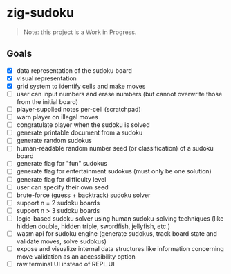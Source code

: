 # zig-sudoku

> Note: this project is a Work in Progress.

## Goals

- [X] data representation of the sudoku board
- [X] visual representation
- [X] grid system to identify cells and make moves
- [ ] user can input numbers and erase numbers (but cannot overwrite those from the initial board)
- [ ] player-supplied notes per-cell (scratchpad)
- [ ] warn player on illegal moves
- [ ] congratulate player when the sudoku is solved
- [ ] generate printable document from a sudoku
- [ ] generate random sudokus
- [ ] human-readable random number seed (or classification) of a sudoku board
- [ ] generate flag for "fun" sudokus
- [ ] generate flag for entertainment sudokus (must only be one solution)
- [ ] generate flag for difficulty level
- [ ] user can specify their own seed
- [ ] brute-force (guess + backtrack) sudoku solver
- [ ] support n = 2 sudoku boards
- [ ] support n > 3 sudoku boards
- [ ] logic-based sudoku solver using human sudoku-solving techniques (like hidden double, hidden triple, swordfish, jellyfish, etc.)
- [ ] wasm api for sudoku engine (generate sudokus, track board state and validate moves, solve sudokus)
- [ ] expose and visualize internal data structures like information concerning move validation as an accessibility option
- [ ] raw terminal UI instead of REPL UI
